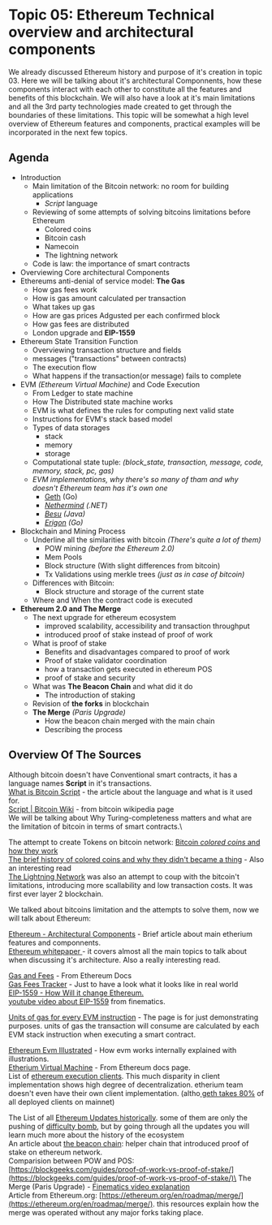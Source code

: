 # Topic 05: Ethereum Technical overview and architectural components

We already discussed Ethereum history and purpose of it's creation in topic 03. Here we will be talking about it's architectural Componnents, how these components interact with each other to constitute all the features and benefits of this blockchain. We will also have a look at it's main limitations and all the 3rd party technologies made created to get through the boundaries of these limitations. This topic will be somewhat a high level overview of Ethereum features and components, practical examples will be incorporated in the next few topics.

## Agenda

* Introduction
  * Main limitation of the Bitcoin network: no room for building applications
    * _Script_ language
  * Reviewing of some attempts of solving bitcoins limitations before Ethereum
    * Colored coins
    * Bitcoin cash
    * Namecoin
    * The lightning network
  * Code is law: the importance of smart contracts
* Overviewing Core architectural Components
* Ethereums anti-denial of service model: **The Gas**
  * How gas fees work
  * How is gas amount calculated per transaction
  * What takes up gas
  * How are gas prices Adgusted per each confirmed block
  * How gas fees are distributed
  * London upgrade and **EIP-1559**
* Ethereum State Transition Function
  * Overviewing transaction structure and fields
  * messages ("transactions" between contracts)
  * The execution flow
  * What happens if the transaction(or message) fails to complete
* EVM _(Ethereum Virtual Machine)_ and Code Execution
  * From Ledger to state machine
  * How The Distributed state machine works&#x20;
  * EVM is what defines the rules for computing next valid state
  * Instructions for EVM's stack based model
  * Types of data storages
    * stack
    * memory
    * storage
  * Computational state tuple: _(block\_state, transaction, message, code, memory, stack, pc, gas)_
  * _EVM implementations, why there's so many of tham and why doesn't Ethereum team has it's own one_
    * [Geth](https://geth.ethereum.org/) (Go)
    * [_Nethermind_](https://nethermind.io/) _(.NET)_
    * [_Besu_](https://besu.hyperledger.org/en/stable/) _(Java)_
    * [_Erigon_](https://github.com/ledgerwatch/erigon) _(Go)_
* Blockchain and Mining Process
  * Underline all the similarities with bitcoin _(There's quite a lot of them)_
    * POW mining _(before the Ethereum 2.0)_
    * Mem Pools
    * Block structure (With slight differences from bitcoin)
    * Tx Validations using merkle trees _(just as in case of bitcoin)_
  * Differences with Bitcoin:
    * Block structure and storage of the current state
  * Where and When the contract code is executed
* &#x20;**Ethereum 2.0 and The Merge**
  * The next upgrade for ethereum ecosystem
    * improved scalability, accessibility and transaction throughput
    * introduced proof of stake instead of proof of work
  * What is proof of stake
    * Benefits and disadvantages compared to proof of work
    * Proof of stake validator coordination
    * how a transaction gets executed in ethereum POS
    * proof of stake and security
  * What was **The Beacon Chain** and what did it do
    * The introduction of staking
  * Revision of **the forks** in blockchain
  * **The Merge** _(Paris Upgrade)_
    * How the beacon chain merged with the main chain
    * Describing the process

## Overview Of The Sources

Although bitcoin doesn't have Conventional smart contracts, it has a language names **Script** in it's transactions. \
[What is Bitcoin Script](<../../Lecture Main Topics/Topic 02 Bitcoin History And Technical Overview.md>) - the article about the language and what is it used for. \
[Script | Bitcoin Wiki](https://en.bitcoin.it/wiki/Script) - from bitcoin wikipedia page\
We will be talking about Why Turing-completeness matters and what are the limitation of bitcoin in terms of smart contracts.\


The attempt to create Tokens on bitcoin network: [Bitcoin _colored coins_ and how they work](https://academy.bit2me.com/en/what-is-a-colored-coin/)\
[The brief history of colored coins and why they didn't became a thing](https://cryptoadventure.com/a-brief-history-of-colored-coins-what-made-them-special/) - Also an interesting read\
[The Lightning Network](https://lightning.network/) was also an attempt to coup with the bitcoin't limitations, introducing more scallability and low transaction costs. It was first ever layer 2 blockchain.



We talked about bitcoins limitation and the attempts to solve them, now we will talk about Ethereum:

[Ethereum - Architectural Components](https://cointelegraph.com/learn/architectural-components-of-the-ethereum-blockchain-what-are-they) - Brief article about main etherium features and componnents.\
[Ethereum whitepaper ](https://ethereum.org/en/whitepaper/)- it covers almost all the main topics to talk about when discussing it's architecture. Also a really interesting read.

[Gas and Fees](https://ethereum.org/en/developers/docs/gas/) - From Ethereum Docs\
[Gas Fees Tracker](https://etherscan.io/gastracker) - Just to have a look what it looks like in real world\
[EIP-1559 - How Will it change Ethereum.](https://consensys.net/blog/quorum/what-is-eip-1559-how-will-it-change-ethereum/)\
[youtube video about EIP-1559](https://www.youtube.com/watch?v=MGemhK9t44Q) from finematics.

[Units of gas for every EVM instruction](https://ethereum.org/en/developers/docs/evm/opcodes/) - The page is for just demonstrating purposes. units of gas the transaction will consume are calculated by each EVM stack instruction when executing a smart contract.

[Ethereum Evm Illustrated](https://takenobu-hs.github.io/downloads/ethereum\_evm\_illustrated.pdf) - How evm works internally explained with illustrations.\
[Etherium Virtual Machine](https://ethereum.org/en/developers/docs/evm/) - From Ethereum docs page.\
List of [ethereum execution clients](https://ethereum.org/en/developers/docs/nodes-and-clients/#execution-clients). This much disparity in client implementation shows high degree of decentralization. etherium team doesn't even have their own client implementation. (altho[ geth takes 80%](https://www.ethernodes.org/) of all deployed clients on mainnet)

The List of all [Ethereum Updates historically](https://ethereum.org/en/history/#2023). some of them are only the pushing of [difficulty bomb](https://ethereum.org/en/glossary/#difficulty-bomb), but by going through all the updates you will learn much more about the history of the ecosystem\
An article about [the beacon chain](https://ethereum.org/en/roadmap/beacon-chain/): helper chain that introduced proof of stake on ethereum network.\
Comparision between POW and POS: [https://blockgeeks.com/guides/proof-of-work-vs-proof-of-stake/](https://blockgeeks.com/guides/proof-of-work-vs-proof-of-stake/)\
The Merge (Paris Upgrade) - [Finematics video explanation](https://www.youtube.com/watch?v=EEuPmA8w0Kc)\
Article from Ethereum.org: [https://ethereum.org/en/roadmap/merge/](https://ethereum.org/en/roadmap/merge/). this resources explain how the merge was operated without any major forks taking place.
